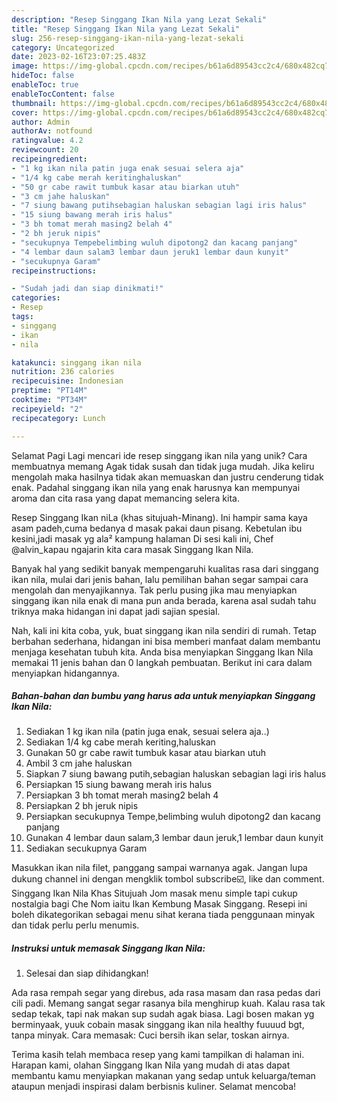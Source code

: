 ```yaml
---
description: "Resep Singgang Ikan Nila yang Lezat Sekali"
title: "Resep Singgang Ikan Nila yang Lezat Sekali"
slug: 256-resep-singgang-ikan-nila-yang-lezat-sekali
category: Uncategorized
date: 2023-02-16T23:07:25.483Z
image: https://img-global.cpcdn.com/recipes/b61a6d89543cc2c4/680x482cq70/singgang-ikan-nila-foto-resep-utama.jpg
hideToc: false
enableToc: true
enableTocContent: false
thumbnail: https://img-global.cpcdn.com/recipes/b61a6d89543cc2c4/680x482cq70/singgang-ikan-nila-foto-resep-utama.jpg
cover: https://img-global.cpcdn.com/recipes/b61a6d89543cc2c4/680x482cq70/singgang-ikan-nila-foto-resep-utama.jpg
author: Admin
authorAv: notfound
ratingvalue: 4.2
reviewcount: 20
recipeingredient:
- "1 kg ikan nila patin juga enak sesuai selera aja"
- "1/4 kg cabe merah keritinghaluskan"
- "50 gr cabe rawit tumbuk kasar atau biarkan utuh"
- "3 cm jahe haluskan"
- "7 siung bawang putihsebagian haluskan sebagian lagi iris halus"
- "15 siung bawang merah iris halus"
- "3 bh tomat merah masing2 belah 4"
- "2 bh jeruk nipis"
- "secukupnya Tempebelimbing wuluh dipotong2 dan kacang panjang"
- "4 lembar daun salam3 lembar daun jeruk1 lembar daun kunyit"
- "secukupnya Garam"
recipeinstructions:

- "Sudah jadi dan siap dinikmati!"
categories:
- Resep
tags:
- singgang
- ikan
- nila

katakunci: singgang ikan nila 
nutrition: 236 calories
recipecuisine: Indonesian
preptime: "PT14M"
cooktime: "PT34M"
recipeyield: "2"
recipecategory: Lunch

---
```



Selamat Pagi Lagi mencari ide resep singgang ikan nila yang unik? Cara membuatnya memang Agak tidak susah dan tidak juga mudah. Jika keliru mengolah maka hasilnya tidak akan memuaskan dan justru cenderung tidak enak. Padahal singgang ikan nila yang enak harusnya kan mempunyai aroma dan cita rasa yang dapat memancing selera kita.


Resep Singgang Ikan niLa (khas situjuah-Minang). Ini hampir sama kaya asam padeh,cuma bedanya d masak pakai daun pisang. Kebetulan ibu kesini,jadi masak yg ala² kampung halaman Di sesi kali ini, Chef @alvin_kapau ngajarin kita cara masak Singgang Ikan Nila.

Banyak hal yang sedikit banyak mempengaruhi kualitas rasa dari singgang ikan nila, mulai dari jenis bahan, lalu pemilihan bahan segar sampai cara mengolah dan menyajikannya. Tak perlu pusing jika mau menyiapkan singgang ikan nila enak di mana pun anda berada, karena asal sudah tahu triknya maka hidangan ini dapat jadi sajian spesial.


Nah, kali ini kita coba, yuk, buat singgang ikan nila sendiri di rumah. Tetap berbahan sederhana, hidangan ini bisa memberi manfaat dalam membantu menjaga kesehatan tubuh kita. Anda bisa menyiapkan Singgang Ikan Nila memakai 11 jenis bahan dan 0 langkah pembuatan. Berikut ini cara dalam menyiapkan hidangannya.

<!--inarticleads1-->

##### Bahan-bahan dan bumbu yang harus ada untuk menyiapkan Singgang Ikan Nila:

1. Sediakan 1 kg ikan nila (patin juga enak, sesuai selera aja..)
1. Sediakan 1/4 kg cabe merah keriting,haluskan
1. Gunakan 50 gr cabe rawit tumbuk kasar atau biarkan utuh
1. Ambil 3 cm jahe haluskan
1. Siapkan 7 siung bawang putih,sebagian haluskan sebagian lagi iris halus
1. Persiapkan 15 siung bawang merah iris halus
1. Persiapkan 3 bh tomat merah masing2 belah 4
1. Persiapkan 2 bh jeruk nipis
1. Persiapkan secukupnya Tempe,belimbing wuluh dipotong2 dan kacang panjang
1. Gunakan 4 lembar daun salam,3 lembar daun jeruk,1 lembar daun kunyit
1. Sediakan secukupnya Garam


Masukkan ikan nila filet, panggang sampai warnanya agak. Jangan lupa dukung channel ini dengan mengklik tombol subscribe☑️, like dan comment. Singgang Ikan Nila Khas Situjuah Jom masak menu simple tapi cukup nostalgia bagi Che Nom iaitu Ikan Kembung Masak Singgang. Resepi ini boleh dikategorikan sebagai menu sihat kerana tiada penggunaan minyak dan tidak perlu perlu menumis. 

<!--inarticleads2-->

##### Instruksi untuk memasak Singgang Ikan Nila:


1. Selesai dan siap dihidangkan!

Ada rasa rempah segar yang direbus, ada rasa masam dan rasa pedas dari cili padi. Memang sangat segar rasanya bila menghirup kuah. Kalau rasa tak sedap tekak, tapi nak makan sup sudah agak biasa. Lagi bosen makan yg berminyaak, yuuk cobain masak singgang ikan nila healthy fuuuud bgt, tanpa minyak. Cara memasak: Cuci bersih ikan selar, toskan airnya. 

Terima kasih telah membaca resep yang kami tampilkan di halaman ini. Harapan kami, olahan Singgang Ikan Nila yang mudah di atas dapat membantu kamu menyiapkan makanan yang sedap untuk keluarga/teman ataupun menjadi inspirasi dalam berbisnis kuliner. Selamat mencoba!
